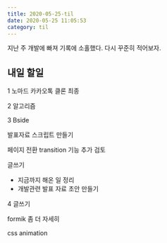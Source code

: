 ```yaml
---
title: 2020-05-25-til
date: 2020-05-25 11:05:53
category: til
---
```


지난 주 개발에 빠져 기록에 소홀했다. 다시 꾸준히 적어보자.

## 내일 할일

1 노마드 카카오톡 클론 최종

2 알고리즘

3 Bside

발표자료 스크립트 만들기

페이지 전환 transition 기능 추가 검토

글쓰기

- 지금까지 해온 일 정리
- 개발관련 발표 자료 초안 만들기

4 글쓰기

formik 좀 더 자세히

css animation
